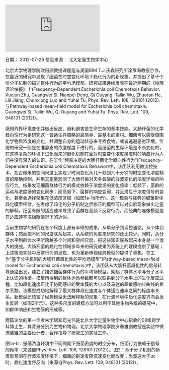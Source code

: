 ![欧阳颀课题组与合作者发现时空变化环境下的细菌趋化行为](http://pkunews.pku.edu.cn/xxfz/2012-07/26/content_248491.htm)

日期： 2012-07-26  信息来源： 北大定量生物学中心

北京大学物理学院欧阳颀教授课题组与美国IBM T.J.沃森研究所涂豫海教授合作，在最近的研究中发现了细菌在时空变化环境下趋化行为的新现象，并提出了基于个体分子机制的描述群体行为的平均场模型。研究成果连续发表在最近两期的《物理评论快报》上(Frequency-Dependent Escherichia coli Chemotaxis Behavior. Xuejun Zhu, Guangwei Si, Nianpei Deng, Qi Ouyang, Tailin Wu, Zhuoran He, Lili Jiang, Chunxiong Luo and Yuhai Tu, Phys. Rev. Lett. 108, 128101 (2012). 与Pathway-based mean-field model for Escherichia coli chemotaxis. Guangwei Si, Tailin Wu, Qi Ouyang and Yuhai Tu. Phys. Rev. Lett. 109, 048101 (2012))。

感知外界环境变化并做出反应、趋利避害是生命生存的基本技能。大肠杆菌的化学趋向性行为是研究这一普适生存策略的最简单、最基本的素材。细菌可以感受周围化学物质浓度的变化，并调整自身的运动状态来寻找食物，或者逃避恶劣环境。传统的研究一般是在准静态的浓度梯度下进行的，而细菌的生存环境是不断变化的，在这样复杂的环境下进化而来的趋化机制在面对时空变化浓度梯度时的响应行为人们并没有深入的认识。在工作“频率决定的大肠杆菌化学趋向性行为”(Frequency-Dependent Escherichia coli Chemotaxis Behavior)中，该团队利用微流控技术，在百微米的空间尺度上实现了时间变化从几十秒到几十分钟的时空变化浓度梯度的精确控制，并用其定量观测了大肠杆菌对天冬氨酸的驻波变化的浓度环境的响应行为。结果发现细菌群体行为的模式依赖于浓度场的变化频率：低频下，菌群的运动与浓度场的变化同步；而高频下，菌群的响应变弱，并且滞后于浓度信号的变化，甚至会选择聚集在低浓度区域（如图1a-1d所示）。这一现象与经典的细菌群体趋化模型相悖。在考虑了趋化的分子机制之后修正的模型可以对实验现象做出定量的解释。细菌有限的适应速率导致了菌群在高频下反常行为，而经典的唯像模型是在适应速率取极限情况下的近似。

当前生物学的研究在各个尺度上都有丰硕的成果，从单分子到调控通路，从个体到群体；然而把不同的尺度联系起来，从系统的角度来研究的还比较少。同时，从分子水平到群体水平所跨越多个时间和空间尺度，把这些知识联系起来本身是一个很大的挑战。大肠杆菌的趋化性领域多年来的研究成果为系统上的建模提供了基础；上述微流实验中反常行为的发现，也为重新审视经典模型的提供了契机。在工作“基于分子机制的大肠杆菌趋化性的平均场模型”(Pathway-based mean-field model for Escherichia coli chemotaxis.)中，该团队从大肠杆菌趋化性的信号转导通路出发，建立了描述细菌群体行为的平均场模型，架起了群体水平与分子水平上认识的桥梁。模型所得到的群体运动参数都可以联系到分子水平上的生化反应过程，比如趋化速度正比于协同感应的受体簇的大小以及马达的超敏感响应曲线的希尔系数。该模型成功地解释了最大群体趋化速度与个体适应速率之间的标度率关系。新模型还预言了经典模型无法解释新的现象：在行波环境中趋化速度方向会发生反转（如图2所示）。这种多尺度的建模方法可以用于其他生物系统的研究中，如群体响应和生物膜的形成等。

两篇论文的第一作者朱学珺和司光伟是北京大学定量生物学中心招收的08级跨学科博士生，其背景分别为生物和物理。北京大学物理学院罗春雄副教授是实验中微流装置的主要设计者，合作指导了研究生的实验工作。

图1a-b：振荡浓度环境中不同周期下细菌密度的时空分布，细菌行为依赖于信号的频率（来源自Phys. Rev. Lett. 108, 128101 (2012)）。图2：基于分子机制的新模型预测在行波浓度环境下，细菌的群速度随波速变化而改变：当波速大于uc时，趋化速度将反向（来源自Phys. Rev. Lett. 109, 048101 (2012)）。
